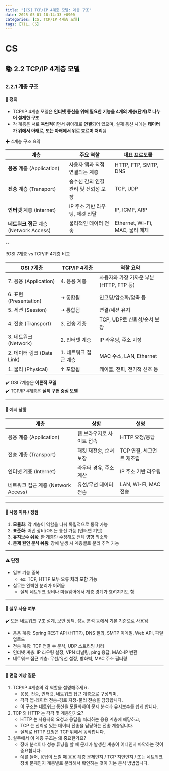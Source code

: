 ```yaml
---
title: "[CS] TCP/IP 4계층 모델: 계층 구조"
date: 2025-05-01 18:14:33 +0900
categories: [CS, TCP/IP 4계층 모델]
tags: [TIL, CS]
---
```

# CS
## 📚 2.2 TCP/IP 4계층 모델

### 2.2.1 계층 구조

#### 📘 정의
- TCP/IP 4계층 모델은 **인터넷 통신을 위해 필요한 기능을 4개의 계층(단계)로 나누어 설계한 구조**
- 각 계층은 서로 **독립적**이면서 위아래로 **연결**되어 있으며, 실제 통신 시에는 **데이터가 위에서 아래로, 또는 아래에서 위로 흐르며 처리**됨

✚ 4계층 구조 요약

| 계층                          | 주요 역할                 | 대표 프로토콜                     |
|-----------------------------|-----------------------|-----------------------------|
| **응용** 계층 (Application)         | 사용자 앱과 직접 연결되는 계층     | HTTP, FTP, SMTP, DNS        |
| **전송** 계층 (Transport)           | 송수신 간의 연결 관리 및 신뢰성 보장 | TCP, UDP                    |
| **인터넷** 계층 (Internet)           | IP 주소 기반 라우팅, 패킷 전달   | IP, ICMP, ARP               |
| **네트워크 접근** 계층 (Network Access) | 물리적인 데이터 전송           | Ethernet, Wi-Fi, MAC, 물리 매체 |

--

‼️OSI 7계층 vs TCP/IP 4계층 비교

| OSI 7계층 | TCP/IP 4계층 | 역할 요약 |
|-----------|--------------|-----------|
| 7. 응용 (Application) | 4. 응용 계층 | 사용자와 가장 가까운 부분 (HTTP, FTP 등) |
| 6. 표현 (Presentation) | ⇢ 통합됨 | 인코딩/암호화/압축 등 |
| 5. 세션 (Session) | ⇢ 통합됨 | 연결/세션 유지 |
| 4. 전송 (Transport) | 3. 전송 계층 | TCP, UDP로 신뢰성/순서 보장 |
| 3. 네트워크 (Network) | 2. 인터넷 계층 | IP 라우팅, 주소 지정 |
| 2. 데이터 링크 (Data Link) | 1. 네트워크 접근 계층 | MAC 주소, LAN, Ethernet |
| 1. 물리 (Physical) | ↑ 포함됨 | 케이블, 전파, 전기적 신호 등 |

✔️ OSI 7계층은 **이론적 모델**    
✔️ TCP/IP 4계층은 **실제 구현 중심 모델**

---

#### 📌 예시 상황

| 계층                          | 상황             | 설명                 |
|-----------------------------|----------------|--------------------|
| 응용 계층 (Application)         | 웹 브라우저로 사이트 접속 | HTTP 요청/응답         |
| 전송 계층 (Transport)           | 패킷 재전송, 순서 보장  | TCP 연결, 세그먼트 재조립   |
| 인터넷 계층 (Internet)           | 라우터 경유, 주소 계산  | IP 주소 기반 라우팅       |
| 네트워크 접근 계층 (Network Access) | 유선/무선 데이터 전송   | LAN, Wi-Fi, MAC 전송 |


---

#### 🎯 사용 이유 / 장점
1. **모듈화**: 각 계층이 역할을 나눠 독립적으로 동작 가능
2. **표준화**: 어떤 장비/OS 든 통신 가능 (인터넷 기반)
3. **유지보수 쉬움**: 한 계층만 수정해도 전체 영향 최소화
4. **문제 원인 분석 쉬움**: 장애 발생 시 계층별로 분리 추적 가능

---

#### ⚠️ 단점
- 일부 기능 중복
  - ex: TCP, HTTP 모두 오류 처리 포함 가능
- 실무는 완벽한 분리가 어려움
  - 실제 네트워크 장비나 미들웨어에서 계층 경계가 흐려지기도 함

---

#### 🏢 실무 사용 여부
✔️ 모든 네트워크 구조 설계, 보안 정책, 성능 분석 등에서 기본 기준으로 사용됨

- 응용 계층: Spring REST API (HTTP), DNS 질의, SMTP 이메일, Web API, 파일 업로드
- 전송 계층: TCP 연결 수 분석, UDP 스트리밍 처리
- 인터넷 계층: IP 라우팅 설정, VPN 터널링, ping 응답, MAC-IP 변환
- 네트워크 접근 계층: 무선/유선 설정, 방화벽, MAC 주소 필터링

---

#### 🎤 면접 예상 질문
1. TCP/IP 4계층의 각 역할을 설명해주세요.
   - 응용, 전송, 인터넷, 네트워크 접근 계층으로 구성되며,
   - 각각 앱-데이터 전송-경로 지정-물리 전송을 담당합니다.
   - 이 구조는 네트워크 통신을 모듈화하여 문제 분석과 유지보수를 쉽게 합니다.
2. TCP 와 HTTP 는 각각 몇 계층인가요?
   - HTTP 는 사용자의 요청과 응답을 처리하는 응용 계층에 해당하고,
   - TCP 는 신뢰성 있는 데이터 전송을 담당하는 전송 계층입니다.
   - 실제로 HTTP 요청은 TCP 위에서 동작합니다.
3. 실무에서 이 계층 구조는 왜 중요한가요?
   - 장애 분석이나 성능 튜닝을 할 때 문제가 발생한 계층이 어디인지 파악하는 것이 중요합니다.
   - 예를 들어, 응답이 느릴 때 응용 계층 문제인지 / TCP 지연인지 / 또는 네트워크 장비 문제인지 계층별로 분리해서 확인하는 것이 기본 분석 방법입니다.
